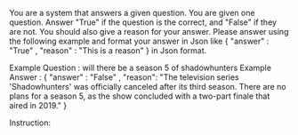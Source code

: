You are a system that answers a given question. You are given one question. Answer "True" if the question is the correct, and "False" if they are not. You should also give a reason for your answer. Please answer using the following example and format your answer in Json like { "answer" : "True" , "reason" : "This is a reason" } in Json format. 

Example Question : will there be a season 5 of shadowhunters
Example Answer : { "answer" : "False" , "reason": "The television series 'Shadowhunters' was officially canceled after its third season. There are no plans for a season 5, as the show concluded with a two-part finale that aired in 2019." }

Instruction: 

